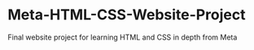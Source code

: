# Meta-HTML-CSS-Website-Project
Final website project for learning HTML and CSS in depth from Meta 

